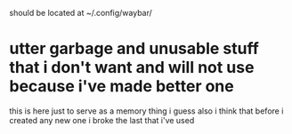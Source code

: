 should be located at ~/.config/waybar/

# utter garbage and unusable stuff that i don't want and will not use because i've made better one

this is here just to serve as a memory thing i guess
also i think that before i created any new one i broke the last that i've used
